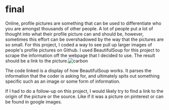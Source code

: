 # final

Online, profile pictures are something that can be used to differentiate who you are amongst thousands of other people. A lot of people put a lot of thought into what their profile picture can and should be, however, sometimes this effort can be overshadowed by the way that the pictures are so small. For this project, I coded a way to see pull up larger images of people's profile pictures on Github. I used BeautifulSoup for this project to scrape the information off the webpage that I decided to use. The result should be a link to the picture.![carbon](https://user-images.githubusercontent.com/129027096/235571253-d20c1b83-fd89-4131-a022-c320680cbce6.png)

The code linked is a display of how BeautifulSoup works. It parses the information that the coder is asking for, and ultimately spits out something specific such as an image or some form of information.

If I had to do a follow-up on this project, I would likely try to find a link to the origin of the picture or the source. Like if it was a picture on pinterest or can be found in google images.
